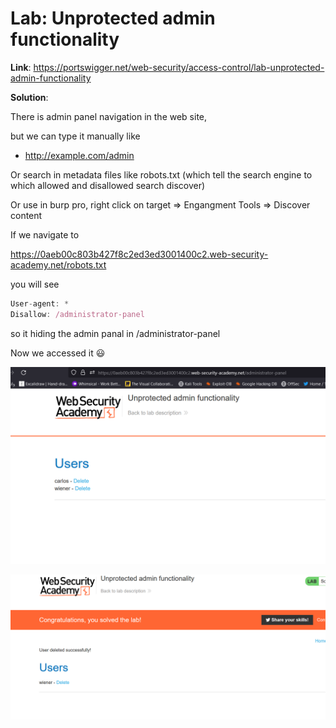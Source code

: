 # Lab: Unprotected admin functionality

**Link**: https://portswigger.net/web-security/access-control/lab-unprotected-admin-functionality

**Solution**:

There is admin panel navigation in the web site,

but we can type it manually like

- http://example.com/admin

Or search in metadata files like robots.txt (which tell the search engine to which allowed and disallowed search discover)

Or use in burp pro, right click on target ⇒ Engangment Tools ⇒ Discover content

If we navigate to 

https://0aeb00c803b427f8c2ed3ed3001400c2.web-security-academy.net/robots.txt

you will see

```jsx
User-agent: *
Disallow: /administrator-panel
```

so it hiding the admin panal in /administrator-panel

Now we accessed it 😃


<p align="center" width="100%">
  <img src="image1.png" width="800" hight="500"/>
</p>

<p align="center" width="100%">
  <img src="image2.png" width="800" hight="500"/>
</p>
